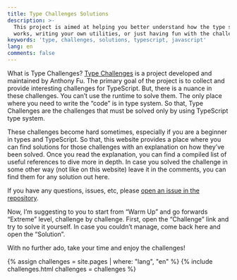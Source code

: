 ```yaml
---
title: Type Challenges Solutions
description: >-
  This project is aimed at helping you better understand how the type system
  works, writing your own utilities, or just having fun with the challenges.
keywords: 'type, challenges, solutions, typescript, javascript'
lang: en
comments: false
---
```


What is Type Challenges?
[Type Challenges](https://github.com/type-challenges/type-challenges) is a project developed and maintained by Anthony Fu.
The primary goal of the project is to collect and provide interesting challenges for TypeScript.
But, there is a nuance in these challenges.
You can’t use the runtime to solve them.
The only place where you need to write the “code” is in type system.
So that, Type Challenges are the challenges that must be solved only by using TypeScript type system.

These challenges become hard sometimes, especially if you are a beginner in types and TypeScript.
So that, this website provides a place where you can find solutions for those challenges with an explanation on how they’ve been solved.
Once you read the explanation, you can find a compiled list of useful references to dive more in depth.
In case you solved the challenge in some other way (not like on this website) leave it in the comments, you can find them for any solution out here.

If you have any questions, issues, etc, please [open an issue in the repository](https://github.com/ghaiklor/type-challenges-solutions/issues).

Now, I’m suggesting to you to start from “Warm Up” and go forwards “Extreme” level, challenge by challenge.
First, open the “Challenge” link and try to solve it yourself.
In case you couldn’t manage, come back here and open the “Solution”.

With no further ado, take your time and enjoy the challenges!

{% assign challenges = site.pages | where: "lang", "en" %}
{% include challenges.html challenges = challenges %}
